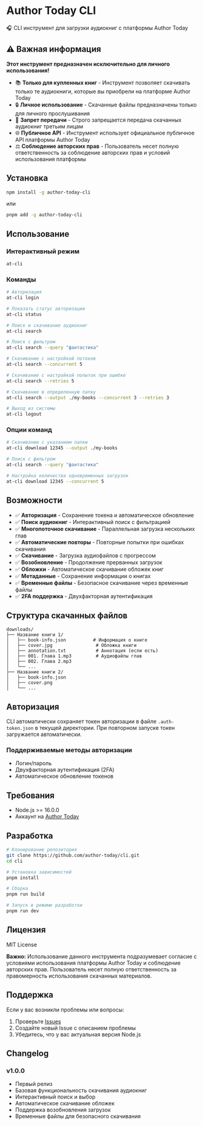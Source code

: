 # Author Today CLI

🎧 CLI инструмент для загрузки аудиокниг с платформы Author Today

## ⚠️ Важная информация

**Этот инструмент предназначен исключительно для личного использования!**

- 📚 **Только для купленных книг** - Инструмент позволяет скачивать только те аудиокниги, которые вы приобрели на платформе Author Today
- 🔒 **Личное использование** - Скачанные файлы предназначены только для личного прослушивания
- 🚫 **Запрет передачи** - Строго запрещается передача скачанных аудиокниг третьим лицам
- 🌐 **Публичное API** - Инструмент использует официальное публичное API платформы Author Today
- ⚖️ **Соблюдение авторских прав** - Пользователь несет полную ответственность за соблюдение авторских прав и условий использования платформы

## Установка

```bash
npm install -g author-today-cli
```

или

```bash
pnpm add -g author-today-cli
```

## Использование

### Интерактивный режим

```bash
at-cli
```

### Команды

```bash
# Авторизация
at-cli login

# Показать статус авторизации
at-cli status

# Поиск и скачивание аудиокниг
at-cli search

# Поиск с фильтром
at-cli search --query "фантастика"

# Скачивание с настройкой потоков
at-cli search --concurrent 5

# Скачивание с настройкой попыток при ошибке
at-cli search --retries 5

# Скачивание в определенную папку
at-cli search --output ./my-books --concurrent 3 --retries 3

# Выход из системы
at-cli logout
```

### Опции команд

```bash
# Скачивание с указанием папки
at-cli download 12345 --output ./my-books

# Поиск с фильтром
at-cli search --query "фантастика"

# Настройка количества одновременных загрузок
at-cli download 12345 --concurrent 5
```

## Возможности

- ✅ **Авторизация** - Сохранение токена и автоматическое обновление
- ✅ **Поиск аудиокниг** - Интерактивный поиск с фильтрацией
- ✅ **Многопоточное скачивание** - Параллельная загрузка нескольких глав
- ✅ **Автоматические повторы** - Повторные попытки при ошибках скачивания
- ✅ **Скачивание** - Загрузка аудиофайлов с прогрессом
- ✅ **Возобновление** - Продолжение прерванных загрузок
- ✅ **Обложки** - Автоматическое скачивание обложек книг
- ✅ **Метаданные** - Сохранение информации о книгах
- ✅ **Временные файлы** - Безопасное скачивание через временные файлы
- ✅ **2FA поддержка** - Двухфакторная аутентификация

## Структура скачанных файлов

```
downloads/
├── Название книги 1/
│   ├── book-info.json          # Информация о книге
│   ├── cover.jpg                # Обложка книги
│   ├── annotation.txt           # Аннотация (если есть)
│   ├── 001. Глава 1.mp3         # Аудиофайлы глав
│   ├── 002. Глава 2.mp3
│   └── ...
├── Название книги 2/
│   ├── book-info.json
│   ├── cover.png
│   └── ...
```

## Авторизация

CLI автоматически сохраняет токен авторизации в файле `.auth-token.json` в текущей директории. При повторном запуске токен загружается автоматически.

### Поддерживаемые методы авторизации

- Логин/пароль
- Двухфакторная аутентификация (2FA)
- Автоматическое обновление токенов

## Требования

- Node.js >= 16.0.0
- Аккаунт на [Author Today](https://author.today)

## Разработка

```bash
# Клонирование репозитория
git clone https://github.com/author-today/cli.git
cd cli

# Установка зависимостей
pnpm install

# Сборка
pnpm run build

# Запуск в режиме разработки
pnpm run dev
```

## Лицензия

MIT License

**Важно:** Использование данного инструмента подразумевает согласие с условиями использования платформы Author Today и соблюдение авторских прав. Пользователь несет полную ответственность за правомерность использования скачанных материалов.

## Поддержка

Если у вас возникли проблемы или вопросы:

1. Проверьте [Issues](https://github.com/author-today/cli/issues)
2. Создайте новый Issue с описанием проблемы
3. Убедитесь, что у вас актуальная версия Node.js

## Changelog

### v1.0.0
- Первый релиз
- Базовая функциональность скачивания аудиокниг
- Интерактивный поиск и выбор
- Автоматическое скачивание обложек
- Поддержка возобновления загрузок
- Временные файлы для безопасного скачивания